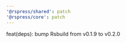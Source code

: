 ```yaml
---
'@rspress/shared': patch
'@rspress/core': patch
---
```


feat(deps): bump Rsbuild from v0.1.9 to v0.2.0
